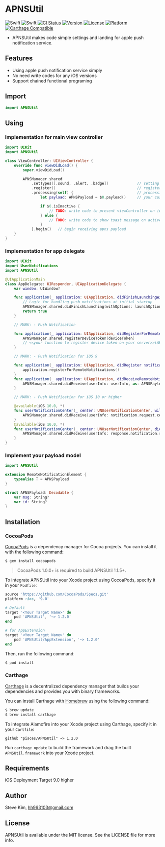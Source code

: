 # APNSUtil

![Swift](https://img.shields.io/badge/Swift-4.0-orange.svg)
![Swift](https://img.shields.io/badge/Swift-3.x-orange.svg)
[![CI Status](http://img.shields.io/travis/pisces/APNSUtil.svg?style=flat)](https://travis-ci.org/pisces/APNSUtil)
[![Version](https://img.shields.io/cocoapods/v/APNSUtil.svg?style=flat)](http://cocoapods.org/pods/APNSUtil)
[![License](https://img.shields.io/cocoapods/l/APNSUtil.svg?style=flat)](http://cocoapods.org/pods/APNSUtil)
[![Platform](https://img.shields.io/cocoapods/p/APNSUtil.svg?style=flat)](http://cocoapods.org/pods/APNSUtil)
[![Carthage Compatible](https://img.shields.io/badge/Carthage-compatible-4BC51D.svg?style=flat)](https://github.com/Carthage/Carthage)

- APNSUtil makes code simple settings and landing for apple push notification service.

## Features
- Using apple push notification service simply
- No need write codes for any iOS versions
- Support chained functional programing

## Import

```swift
import APNSUtil
```

## Using

### Implementation for main view controller
```swift
import UIKit
import APNSUtil

class ViewController: UIViewController {
    override func viewDidLoad() {
        super.viewDidLoad()

        APNSManager.shared
            .setTypes([.sound, .alert, .badge])             // setting user notification types
            .register()                                     // registering to use apns
            .processing(self) {                             // processing received apns payload
                let payload: APNSPayload = $0.payload()     // your custom payload with generic

                if $0.isInactive {
                    // TODO: write code to present viewController on inactive
                } else {
                    // TODO: write code to show toast message on active
                }
            }.begin()   // begin receiving apns payload
    }
}
```

### Implementation for app delegate

```swift
import UIKit
import UserNotifications
import APNSUtil

@UIApplicationMain
class AppDelegate: UIResponder, UIApplicationDelegate {
    var window: UIWindow?

    func application(_ application: UIApplication, didFinishLaunchingWithOptions launchOptions: [UIApplicationLaunchOptionsKey: Any]?) -> Bool {
        // Logic for handling push notifications at initial startup
        APNSManager.shared.didFinishLaunching(withOptions: launchOptions, as: APNSPayload.self)
        return true
    }

    // MARK: - Push Notification

    func application(_ application: UIApplication, didRegisterForRemoteNotificationsWithDeviceToken deviceToken: Data) {
        APNSManager.shared.registerDeviceToken(deviceToken)
        // <<your function to register device token on your server>>(APNSInstance.shared.tokenString)
    }

    // MARK: - Push Notification for iOS 9

    func application(_ application: UIApplication, didRegister notificationSettings: UIUserNotificationSettings) {
        application.registerForRemoteNotifications()
    }
    func application(_ application: UIApplication, didReceiveRemoteNotification userInfo: [AnyHashable : Any]) {
        APNSManager.shared.didReceive(userInfo: userInfo, as: APNSPayload.self, isInactive: application.applicationState == .inactive)
    }

    // MARK: - Push Notification for iOS 10 or higher

    @available(iOS 10.0, *)
    func userNotificationCenter(_ center: UNUserNotificationCenter, willPresent notification: UNNotification, withCompletionHandler completionHandler: @escaping (UNNotificationPresentationOptions) -> Void) {
        APNSManager.shared.didReceive(userInfo: notification.request.content.userInfo, as: APNSPayload.self, isInactive: false)
    }
    @available(iOS 10.0, *)
    func userNotificationCenter(_ center: UNUserNotificationCenter, didReceive response: UNNotificationResponse, withCompletionHandler completionHandler: @escaping () -> Void) {
        APNSManager.shared.didReceive(userInfo: response.notification.request.content.userInfo, as: APNSPayload.self, isInactive: true)
    }
}
```

### Implement your payload model
```swift
import APNSUtil

extension RemoteNotificationElement {
    typealias T = APNSPayload
}

struct APNSPayload: Decodable {
    var msg: String?
    var id: String?
}
```

## Installation

### CocoaPods

[CocoaPods](http://cocoapods.org) is a dependency manager for Cocoa projects. You can install it with the following command:

```bash
$ gem install cocoapods
```

> CocoaPods 1.0.0+ is required to build APNSUtil 1.1.5+.

To integrate APNSUtil into your Xcode project using CocoaPods, specify it in your `Podfile`:

```ruby
source 'https://github.com/CocoaPods/Specs.git'
platform :ios, '9.0'

# Default
target '<Your Target Name>' do
    pod 'APNSUtil', '~> 1.2.0'
end

# for AppExtension
target '<Your Target Name>' do
    pod 'APNSUtil/AppExtension', '~> 1.2.0'
end
```

Then, run the following command:

```bash
$ pod install
```

### Carthage

[Carthage](https://github.com/Carthage/Carthage) is a decentralized dependency manager that builds your dependencies and provides you with binary frameworks.

You can install Carthage with [Homebrew](http://brew.sh/) using the following command:

```bash
$ brew update
$ brew install carthage
```

To integrate Alamofire into your Xcode project using Carthage, specify it in your `Cartfile`:

```ogdl
github "pisces/APNSUtil" ~> 1.2.0
```

Run `carthage update` to build the framework and drag the built `APNSUtil.framework` into your Xcode project.

## Requirements

iOS Deployment Target 9.0 higher

## Author

Steve Kim, hh963103@gmail.com

## License

APNSUtil is available under the MIT license. See the LICENSE file for more info.
